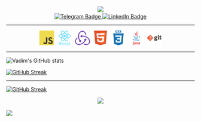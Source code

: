 <div id="header" align="center">
  <img src="https://github.com/salemvi/salemvi/assets/126908341/4bc79563-1191-4eb2-84ef-a0931faccc7b"/>
</div>
<div id="badges" align="center" >
   <a href="https://t.me/salemvi">
    <img src="https://img.shields.io/badge/Telegram-purple?style=for-the-badge&logo=telegram&logoColor=white" alt="Telegram Badge"/>
   </a>

  <a href="your-linkedin-URL">
    <img src="https://img.shields.io/badge/LinkedIn-purple?style=for-the-badge&logo=linkedin&logoColor=white" alt="LinkedIn Badge"/>
  </a>
</div>

---


<div  align="center">
    <img src="https://github.com/devicons/devicon/blob/master/icons/javascript/javascript-original.svg" title="JavaScript" alt="JavaScript" width="40" height="40"/>&nbsp;
    <img src="https://github.com/devicons/devicon/blob/master/icons/react/react-original-wordmark.svg" title="React" alt="React" width="40" height="40"/>&nbsp;
    <img src="https://github.com/devicons/devicon/blob/master/icons/redux/redux-original.svg" title="Redux" alt="Redux " width="40" height="40"/>&nbsp;
    <img src="https://github.com/devicons/devicon/blob/master/icons/html5/html5-original.svg" title="HTML5" alt="HTML" width="40" height="40"/>&nbsp;
    <img src="https://github.com/devicons/devicon/blob/master/icons/css3/css3-plain-wordmark.svg"  title="CSS3" alt="CSS" width="40" height="40"/>&nbsp;
  <img src="https://github.com/devicons/devicon/blob/master/icons/java/java-original-wordmark.svg" title="Java" alt="Java" width="40" height="40"/>&nbsp;
  <img src="https://github.com/devicons/devicon/blob/master/icons/git/git-original-wordmark.svg" title="Git" **alt="Git" width="40" height="40"/>
</div>


---


![Vadim's GitHub stats](https://github-readme-stats.vercel.app/api?username=salemvi&show_icons=true&theme=tokyonight)

[![GitHub Streak](http://github-readme-streak-stats.herokuapp.com?user=salemvi&theme=tokyonight&background=000000)](https://git.io/streak-stats)




---

<p dir="auto"><a href="https://git.io/streak-stats" rel="nofollow"><img src="https://camo.githubusercontent.com/d2481bf206ce47c84aca4b1cebd700e1ead39c5f61695c1ddcd26ee8e539a507/687474703a2f2f6769746875622d726561646d652d73747265616b2d73746174732e6865726f6b756170702e636f6d3f757365723d73616c656d7669267468656d653d746f6b796f6e69676874266261636b67726f756e643d303030303030" alt="GitHub Streak" data-canonical-src="http://github-readme-streak-stats.herokuapp.com?user=salemvi&amp;theme=tokyonight&amp;background=000000" style="max-width: 100%;"></a></p>


<p align="center" dir="auto">
  <a target="_blank" rel="noopener noreferrer nofollow" href="https://git.io/streak-stats"><img width="48%" src="https://camo.githubusercontent.com/d2481bf206ce47c84aca4b1cebd700e1ead39c5f61695c1ddcd26ee8e539a507/687474703a2f2f6769746875622d726561646d652d73747265616b2d73746174732e6865726f6b756170702e636f6d3f757365723d73616c656d7669267468656d653d746f6b796f6e69676874266261636b67726f756e643d303030303030" data-canonical-src="https://github-readme-stats.vercel.app/api?username=salemvi&amp;show_icons=true&amp;theme=tokyonight" style="max-width: 100%;"></a>
  
  <a target="_blank" rel="noopener noreferrer nofollow" href="https://camo.githubusercontent.com/46fc5320d416b683860f98bb1861049dbdfaf1a94f1c00503f01833abbde08dd/68747470733a2f2f6769746875622d726561646d652d73747265616b2d73746174732e6865726f6b756170702e636f6d2f3f757365723d767365636f646572267468656d653d746f6b796f6e69676874"><img width="48%" src="https://camo.githubusercontent.com/46fc5320d416b683860f98bb1861049dbdfaf1a94f1c00503f01833abbde08dd/68747470733a2f2f6769746875622d726561646d652d73747265616b2d73746174732e6865726f6b756170702e636f6d2f3f757365723d767365636f646572267468656d653d746f6b796f6e69676874" data-canonical-src="https://github-readme-streak-stats.herokuapp.com/?user=vsecoder&amp;theme=tokyonight" style="max-width: 100%;"></a>
</p>

<!--
**salemvi/salemvi** is a ✨ _special_ ✨ repository because its `README.md` (this file) appears on your GitHub profile.

Here are some ideas to get you started:

- 🔭 I’m currently working on ...
- 🌱 I’m currently learning ...
- 👯 I’m looking to collaborate on ...
- 🤔 I’m looking for help with ...
- 💬 Ask me about ...
- 📫 How to reach me: ...
- 😄 Pronouns: ...
- ⚡ Fun fact: ...
-->
